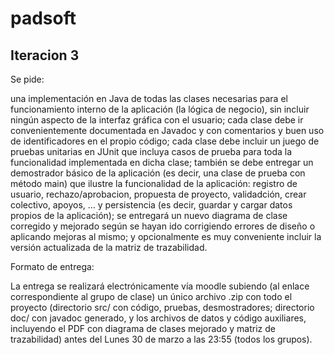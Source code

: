 # padsoft

## Iteracion 3



Se pide:

  una implementación en Java de todas las clases necesarias para el funcionamiento interno de la aplicación (la lógica de negocio), sin incluir ningún aspecto de la interfaz gráfica con el usuario;
    cada clase debe ir convenientemente documentada en Javadoc y con comentarios y buen uso de identificadores en el propio código;
    cada clase debe incluir un juego de pruebas unitarias en JUnit que incluya casos de prueba para toda la  funcionalidad  implementada en dicha clase;
    también se debe entregar un demostrador básico de la aplicación (es decir, una clase de prueba con método main) que ilustre la funcionalidad  de la aplicación: registro de usuario, rechazo/aprobacion, propuesta de proyecto, validadción, crear colectivo, apoyos, ... y persistencia (es decir, guardar y cargar datos propios de la aplicación);
    se entregará un nuevo diagrama de clase corregido y mejorado según se hayan ido corrigiendo errores de diseño o aplicando mejoras al mismo; y
    opcionalmente es muy conveniente incluir la versión actualizada de la matriz de trazabilidad. 


Formato de entrega:

La entrega se realizará electrónicamente vía moodle subiendo (al enlace correspondiente al grupo de clase) un único archivo .zip con todo el proyecto (directorio src/ con código, pruebas, desmostradores; directorio doc/ con javadoc generado, y los archivos de datos y código auxiliares, incluyendo el PDF con diagrama de clases mejorado y matriz de trazabilidad) antes del Lunes 30 de marzo a las 23:55 (todos los grupos).
